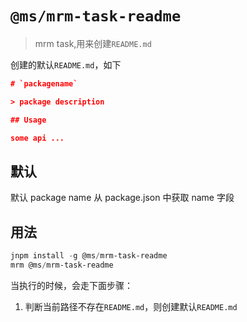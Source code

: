 # `@ms/mrm-task-readme`

> mrm task,用来创建`README.md`

创建的默认`README.md`，如下

```json
# `packagename`

> package description

## Usage

some api ...
```

## 默认

默认 package name 从 package.json 中获取 name 字段

## 用法

```powershell
jnpm install -g @ms/mrm-task-readme
mrm @ms/mrm-task-readme
```

当执行的时候，会走下面步骤：

1. 判断当前路径不存在`README.md`，则创建默认`README.md`
